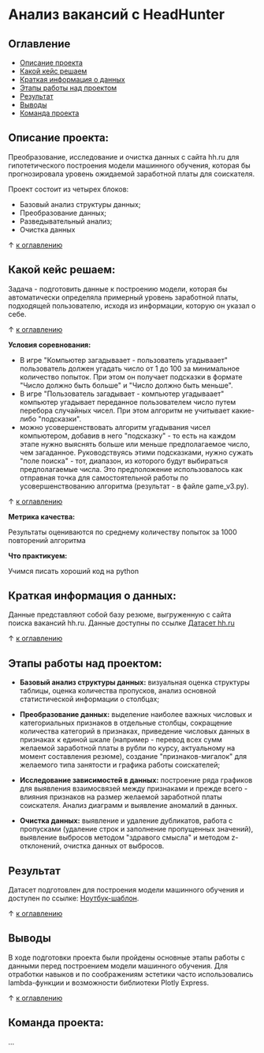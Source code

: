 # Анализ вакансий с HeadHunter


## Оглавление
- [Описание проекта](#описание-проекта)
- [Какой кейс решаем](#какой-кейс-решаем)
- [Краткая информация о данных](#краткая-информация-о-данных)
- [Этапы работы над проектом](#этапы-работы-над-проектом)
- [Результат](#результат)
- [Выводы](#выводы)
- [Команда проекта](#команда-проекта)

## Описание проекта:
Преобразование, исследование и очистка данных с сайта hh.ru для гипотетического построения модели машинного обучения, которая бы прогнозировала уровень ожидаемой заработной платы для соискателя.

Проект состоит из четырех блоков:
* Базовый анализ структуры данных;
* Преобразование данных;
* Разведывательный анализ;
* Очистка данных 

&#8593; [к оглавлению](#оглавление)

## Какой кейс решаем:
Задача - подготовить данные к построению модели, которая бы автоматически определяла примерный уровень заработной платы, подходящей пользователю, исходя из информации, которую он указал о себе.

&#8593; [к оглавлению](#оглавление)

**Условия соревнования:**
- В игре "Компьютер загадываает - пользователь угадываает" пользователь  должен угадать число от 1 до 100 за минимальное количество попыток. При этом он получает подсказки в формате "Число должно быть больше" и "Число должно быть меньше".
- В игре "Пользователь загадывает - компьютер угадываает" компьютер угадывает переданное пользователем число путем перебора случайных чисел. При этом алгоритм не учитывает какие-либо "подсказки".
- можно усовершенствовать алгоритм угадывания чисел компьютером, добавив в него "подсказку" - то есть на каждом этапе нужно выяснять больше или меньше предполагаемое число, чем загаданное. Руководствуясь этими подсказками, нужно сужать "поле поиска" - тот, диапазон, из которого будут выбираться предполагаемые числа. Это предположение использовалось как отправная точка для самостоятельной работы по усовершенствованию алгоритма (результат - в файле game_v3.py).

&#8593; [к оглавлению](#оглавление)

**Метрика качества:**

Результаты оцениваются по среднему количеству попыток за 1000 повторений алгоритма


**Что практикуем:**

Учимся писать хороший код на python

## Краткая информация о данных:

Данные представляют собой базу резюме, выгруженную с сайта поиска вакансий hh.ru. Данные доступны по ссылке [Датасет hh.ru](https://drive.google.com/file/d/1MXzGo3408oAG6rAS2Ij2AEiGc6MV8-ti/view?usp=sharing)

&#8593; [к оглавлению](#оглавление)

## Этапы работы над проектом:
- **Базовый анализ структуры данных:** визуальная оценка структуры таблицы, оценка количества пропусков, анализ основной статистической информации о столбцах;

- **Преобразование данных:** выделение наиболее важных числовых и категориальных признаков в отдельные столбцы, сокращение количества категорий в признаках, приведение числовых данных в признаках к единой шкале (например - перевод всех сумм желаемой заработной платы в рубли по курсу, актуальному на момент составления резюме), создание "признаков-мигалок" для желаемого типа занятости и графика работы соискателей;

- **Исследование зависимостей в данных:** построение ряда графиков для выявления взаимосвязей между признаками и прежде всего - влияния признаков на размер желаемой заработной платы соискателя. Анализ диаграмм и выявление аномалий в данных.

- **Очистка данных:** выявление и удаление дубликатов, работа с пропусками (удаление строк и заполнение пропущенных значений), выявление выбросов методом "здравого смысла" и методом z-отклонений, очистка данных от выбросов. 

## Результат
Датасет подготовлен для построения модели машинного обучения и доступен по ссылке: [Ноутбук-шаблон](https://github.com/KelpyKoh/Data_Sciense_course/blob/main/%D1%83%D1%87%D0%B5%D0%B1%D0%B0%20Skillfactory/Project-1_vacancy%20analysis/%D0%9D%D0%BE%D1%83%D1%82%D0%B1%D1%83%D0%BA-%D1%88%D0%B0%D0%B1%D0%BB%D0%BE%D0%BD%20Project%201.ipynb).

&#8593; [к оглавлению](#оглавление)

## Выводы
В ходе подготовки проекта были пройдены основные этапы работы с данными перед построением модели машинного обучения. Для отработки навыков и по соображениям эстетики часто использовались lambda-функции и возможности библиотеки Plotly Express. 

&#8593; [к оглавлению](#оглавление)

## Команда проекта:
...
